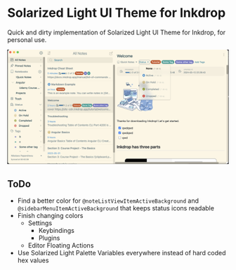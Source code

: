 # Solarized Light UI Theme for Inkdrop

Quick and dirty implementation of Solarized Light UI Theme for Inkdrop, for personal use.

![ui preview](preview.png)

## ToDo

- Find a better color for `@noteListViewItemActiveBackground` and `@sidebarMenuItemActiveBackground` that keeps status icons readable
- Finish changing colors 
    - Settings 
        - Keybindings
        - Plugins
    - Editor Floating Actions   
- Use Solarized Light Palette Variables everywhere instead of hard coded hex values